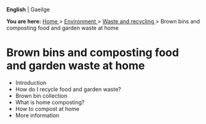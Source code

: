 **English** |  Gaeilge 

**You are here:** [ Home ](/en/) > [ Environment ](/en/environment/) > [ Waste
and recycling ](/en/environment/waste-and-recycling/) > Brown bins and
composting food and garden waste at home

#  Brown bins and composting food and garden waste at home

  * Introduction 
  * How do I recycle food and garden waste? 
  * Brown bin collection 
  * What is home composting? 
  * How to compost at home 
  * More information 
